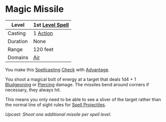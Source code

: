 ---
---

# Magic Missile

|Level|1st [Level Spell](../../../Spell%20Level.md)|
|-----|---------------|
|Casting|1 [Action](../../../../Game%20Procedures/Action.md)|
|Duration|None|
|Range|120 feet|
|Domains|[Air](../../../Spell%20Domains/Air.md)|

You make this [Spellcasting](../../../Spellcasting.md) [Check](../../../../Game%20Procedures/Check.md) with [Advantage](../../../../Game%20Procedures/Dice%20Rolls/Advantage.md).

You shoot a magical bolt of energy at a target that deals 1d4 + 1 [Bludgeoning](../../../../Damage%20Types/Bludgeoning.md) or [Piercing](../../../../Damage%20Types/Piercing.md) damage. The missiles bend around corners if necessary, they always hit. 

This means you only need to be able to see a sliver of the target rather than the normal line of sight rules for [Spell Projectiles](../../../Spellcasting.md#Spell%20Range).

*Upcast: Shoot one additional missile per spell level.*
